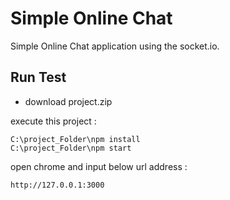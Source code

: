 Simple Online Chat
===============
Simple Online Chat application using the socket.io.

Run Test
---------------
* download project.zip

execute this project :

	C:\project_Folder\npm install
	C:\project_Folder\npm start

open chrome and input below url address : 

	http://127.0.0.1:3000
